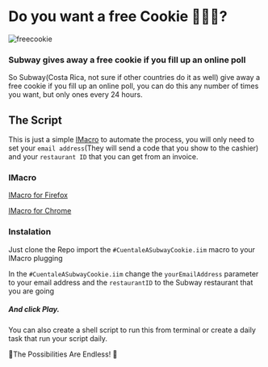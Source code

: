 # Do you want a free Cookie :cookie::cookie::cookie:?

![freecookie](http://www.triadcouponing.com/wp-content/uploads/2012/02/Screen-Shot-2012-02-29-at-9.40.13-AM.png)

### Subway gives away a free cookie if you fill up an online poll

So Subway(Costa Rica, not sure if other countries do it as well) give away a free cookie if you fill up an online poll, you can do this any number of times you want, but only ones every 24 hours.

## The Script
This is just a simple [IMacro](https://addons.mozilla.org/en-US/firefox/addon/imacros-for-firefox/) to automate the process, you will only need to set your `email address`(They will send a code that you show to the cashier) and your `restaurant ID` that you can get from an invoice.

### IMacro

[IMacro for Firefox ](https://addons.mozilla.org/en-US/firefox/addon/imacros-for-firefox/)

[IMacro for Chrome ](https://chrome.google.com/webstore/detail/imacros-for-chrome/cplklnmnlbnpmjogncfgfijoopmnlemp?hl=en)

### Instalation
Just clone the Repo import the `#CuentaleASubwayCookie.iim` macro to your IMacro plugging

In the `#CuentaleASubwayCookie.iim` change the
`yourEmailAddress` parameter to your email address
and the `restaurantID` to the Subway restaurant that you are going

##### And click Play.

You can also create a shell script to run this from terminal or create a daily task that run your script daily.

:cookie:The Possibilities Are Endless! :cookie:
